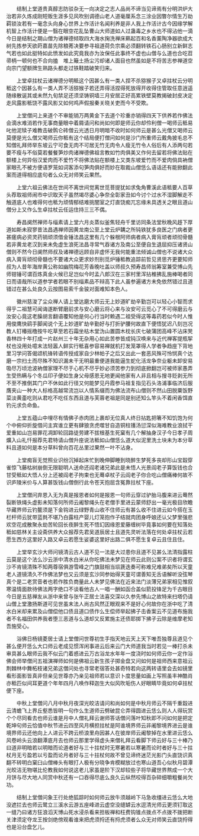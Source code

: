 <!-- { "loadSidebar": true } -->
　　结制上堂道贵真醇志防驳杂无一向决定之志人品尚不谛当见谛焉有分明洪炉大治若非久炼成刚短贩生涯多见风吹别调德山老人道毫厘系念三涂业因瞥尔情生万劫羁锁汝若有一毫念头向身心世界上作活计名闻利养是非人我上作活计古今因缘学解机智上作活计便是一翳在眼空花乱坠曹山大师道如人过蛊毒之乡水也不得沾他一滴今日是结制之期山僧为诸禅德倾取四大海水掬洗禅床爇起百和名香薰陶净器欲成大树先拣参天欲莳嘉苗先除稂莠决要参寻祖道荷负宗乘必须翻转铁石心肠别立新鲜志气若也如此挺特如此愤发如此究竟我亦为汝保任此事终不虚也山僧与么道也合吃苕帚柄一顿何也不合向搕　堆上簸土扬尘污却诸人面目也然虽如是不将苦志参禅道空向宗门望额牌生熟路头都走过铁鞋踏破笑归来。

　　上堂卓拄杖云诸禅德分明秪这个因甚么有一类人捏不杀猕猴子又卓拄杖云分明秪这个因甚么有一类人弄不活猕猴子若还弄得活捏得死放得开收得住管取任意逍遥随缘散诞其或未然九旬禁足还须坚铸铜墙三月安居正好高累铁壁莫教揭破封皮决定走风露影秪饶不露风影又如何鸡声假报秦关晓关吏而今不受欺。

　　上堂僧问上来道个不审能销万两黄金下去道个珍重亦销得四天下供养若作佛法会滴水难消若作无事商量眼中着屑请问和尚如何即是师云你却伶利僧一喝师云秪易叱他泥犊子难教击破鹘仑砖僧云光透日月明暗不收时如何师云是甚么光僧又喝师云莫便是光么僧又喝师云你秪有这个结局便打僧问如何是沙门所重师云戴角披毛总不知僧礼拜师举东坡云宁可食无肉不可居无竹无肉令人瘦无竹令人俗后有人添两句若要不瘦与不俗莫若餐餐笋炒肉诸禅德佛祖言教如竹肉俱美又作何去留若将佛法贴在额楼上何异俗汉爱肉而不爱竹不将佛法贴在额楼上又类东坡爱竹而不爱肉倘具衲僧家眼孔不被方便语罗笼如词客添句笋肉俱好而妙在取裁山僧恁么语话还有能掀翻此案而道得相应底句者么众无对师笑云果然。

　　上堂六祖云佛法在世间不离世间觉离世觅菩提犹如求兔角曹溪此语秪要人百草头荐取祖师闹市中识取天子虽然竭尽婆心争奈全彰家丑如今讨个过水不湿脚解走不触道底人也难得何也秪为顽情郁结难挑闇室之灯直饶痴兀忘缘未具透关之眼且道山僧分上又作么生卓拄杖云任运住持三三不偶。

　　寿昌阒然禅师与缁素请上堂六月炎蒸似釜焦轻舟千里访同条法堂秋晚风趍下厚道如斯未寂寥昔法昌遇禅师因黄龙南公至上堂云炉韝之所钝铁犹多良医之门病者更甚瘥病必资灵药销顽须借金锤法昌这里有几个躲根阿师病者病入膏肓顽者顽彻骨髓若非黄龙老汉到来未免虚生浪死法昌寻常气吞诸方及南公至便自生退屈抑压诸贤山僧则不然今日阒然师叔及诸禅德远顾自非虚怀无我何能重法倾诚山僧也不说诸大众病入膏肓顽彻骨髓也不要诸大众更求妙剂别觅炉锤秪教追踪前哲见贤思齐更要知师叔为人昔年海岸黄公称如幽院梅花芳香晚吐盖以师叔久预寿昌师翁筹室兼受博山先师钳锤可谓百炼真金火候已足岂似今时孟八郎汉在三家村里浑拈椎拂乱施棒喝者同日而语哉所以道参学者若眼不别缁素品不辩高下此人虽参遍诸方未免依然错过且道错过在甚么处良久云按图易索千金骏对面难知本色人。

　　徽州慈浚了尘众禅人请上堂达磨大师云无上妙道旷劫辛勤岂可以轻心小智而求得乎二祖慧可闻诲遂断臂磨前求与安心磨云将心来与汝安可云觅心了不可得磨云与汝安心竟这老臊胡言翻语覆知他是何心行当时赖遇二祖受得这等毒药若似今时人惟用俊鹰快鹞手脚闻说个无上妙道旷劫辛勤好与打折驴腰何故直下便悟犹迟八刻岂况教人钉椿摇橹按牛吃草至若石霜坐枯木堂沩山置圆木枕长庆七破蒲团高峰不沾床凳香林四十年打成一片赵州三十年无杂用心如此苦参皆成钝汉唤来与近代禅客提瓶挈杖也没用处噫末法轻嚣人鲜实行秪喜参容易禅就机打发笼罩得人学者争趋座下背地里习学问答偈颂机锋转语传授成家自少林帕子之后又出此一套恶风殊可怜悯真个达磨一宗扫土而尽殊不知识漏未干无明最重便道我能逼生蛇化活龙争奈业躯未卸安易吸尽万顷沧波衲僧家理不尽于心机不尽乎妙必须苦参力到彻底掀翻岂可被师家愚弄生受热瞒与个冬瓜印子便如生身父母感恩无地更闻他家有人非且相与搜寻贬剥无所不至不推倒其门户不休如此行径又何能梦见丹霞参马祖复指见石头洛浦事临济后服膺夹山一种大人标格高越常流岂以人情系缀而为佛法流布山僧则不然山田脱粟饭野菜淡黄齑吃则从君吃不吃任东西且道与芙蓉老祖是同是别还知么竿头不着闲香饵直钓元求负命鱼。

　　上堂五蕴山中埋尽有情佛子赤肉团上裹却无位真人终日拈匙把箸不知饥饱为何个中俯仰折旋借问主宾谁立更有肆狼贪虎噬甘自造铜柱镬汤愆深似海难教业浪拭干爱重如山岂易罪花凋卸轮回路徒劳建不拔根基生死窠有几个解抽身汉子今日孝子周爌入山礼忏报荐先君特请山僧升座说法秪如山僧恁么道大似泥里洗土块未为本分草料且道如何是本分草料曾向百花丛里过果然一叶不沾身。

　　上堂痴盲无觉照业识纷沉掉起床忙到晚伸脚睡到晓醉生梦死多丧却形山宝縠穿雀惊飞藤枯树崩倒无限聪明人送命还阎老诸兄弟此是未悟人光景阎老子算饭钱也合甘受秪如大悟人分上还被阎老子拘束也无蓦卓杖子云阎老子你合吃山僧痛棒何故不识庐陵米价与人算甚饭钱山僧倒行此令苍天抱屈含冤靠拄杖下座。

　　上堂僧问弃恩入无为真是报恩者如何是报恩一句师云穿过驴胎马腹来进云蓦然裂断铁绳头虚影未知落何所师云阇黎绳头在老僧手里进云蒙师舒出一毫光极目欣瞻华藏界师云钓鳌须是下金钩进云绿野青山收不住师云有甚么收不住进云如今搭在玉栏杆师云犹带蓝毵不堪乃白露柱产婴儿灯笼抱作子结就肉团身呼娘还认父梦里强悲欢空花成散聚永劫苦轮回长夜醉生死不悟幻因缘恩爱藤缠树毕竟事如何要在知落处秪如慈林关主设斋供养大众报荐先君吴道辰居士且道先灵听法落在何处卓拄杖云若愿生西方这里好入路又卓云若愿生娑婆这里好出路二俱不愿生复卓云且住且住。

　　上堂举玄沙大师问镜清云古人道不见一法是大过患你且道不见甚么法清指露柱云莫是这个法么沙云浙中清水白米从你吃佛法未梦见在师云此则公案不识者将谓玄沙不肯镜清殊不知两尊宿俱游雪峰之门旗鼓相当埙篪迭奏可称难兄难弟矣所以天童老人道镜清久不作佛法梦也又云须是玄沙同参始得天童可谓善知无舌语解听没弦琴真个是二老赏音者也若作胜负商量此人未梦见佛法在近来法门淡薄兄弟家相见惟叙寒温情面款待佛法两字绝口不谈看他古人一唱一酬如函合盖似箭投锋足为千古眼目今日是五慈禅友从浙中来曾与张午正居士法喜交深以久参先博山之故特来扫塔仍请山僧上堂激扬斯道可见世虽末法人尚古风然正眼观来不是好心何故你在浙中吃了清水白米却来累及山僧偿他口债且道口债作么生偿师举起拂子击香案云不见道布施我者不名福田供养我者堕三恶道与么道却又反累施主还债耶掷下拂子云除是维摩老知吾施受心。

　　浴佛日杨镜菱居士请上堂僧问世尊初生手指天地云天上天下唯吾独尊且道见个甚么便开恁么大口师云老成见惯浑闲事进云后来云门大师道我当时若见一棒打杀未审具甚么眼师云我不似云门着惑进云万古浴龙水年年一度浇时如何师云你一定作浴佛会师举僧问五祖演禅师如何是佛祖云新生孩子掷金盘又问如何是祖师西来意祖云荆棘林中舞柘枝诸兄弟这僧问处也寻常老宿答处甚奇特若向这两转语里会去如镜里看形面影皆真非但亲见世尊亦乃亲见祖师若以意识卜度思量如画上写照虽丰神酷肖亦秪匹似间耳更道个年年四月八唤作释迦生大似风吹垢伤人好眼睛毕竟如何卓拄杖便下座。

　　中秋上堂僧问八月中秋月夜深光皎洁请问和尚如何是中秋月师云不隔千重縠进云清蟾飞上界丘壑悉皆明一句作么生道师云劈破昆仑弄得圆进云恁么则人人得玩赏个个尽同看去也师云谁是月中人僧礼拜云谢师答话僧问落叶知秋即不问如何是把定乾坤句师云恰值中秋节进云四至风月横担拄杖是阿谁境界师云非阇黎境界进云是谁境界师云还他向上人进云不跨云桥浪里舟因甚人在彼岸师云阇黎掉在水里进云恁么风卷岭头云浪翻潭底月去也师云那里学得虚头来僧礼拜云看脚下师云好与三十棒乃曰道非明暗若以明暗而论道者好与三十拄杖时无寒暑若以寒暑而论时者好与三十拄杖月无亏盈若以亏盈而论月者好与三十拄杖何故不曾见谛终迷茫光影门头直饶识真翻不转明白窠臼山僧棒头有眼打人极有分晓争肯模糊放过也寒山道吾心似秋月碧潭光皎洁无物堪比伦教我如何说这老儿家虽是阶下汉却较些子将华藏世界熬成一个大月饼与尽大地人同赏中秋还有一口吞得尽底么良久云纵然咬得百杂碎细嚼粗餐尚欠功。

　　结制上堂僧问象王行处绝狐踪时如何师云放牛须越岭下马急收缰进云恁么大地没遮拦去也师云鹭立三溪水云游五座峰进云虚空没缝罅云水逗清光师云更须钉取这一缝乃曰诸方狂浪滔天博山死水浸杀看来担板禅和枉费钩锥点拨点不点拨不拨把断关津须定夺龙王按剑绝傍观看谁来把虎须捋还有捋虎须者么众无对师笑云直饶捋得也是沿台盘乞儿。

